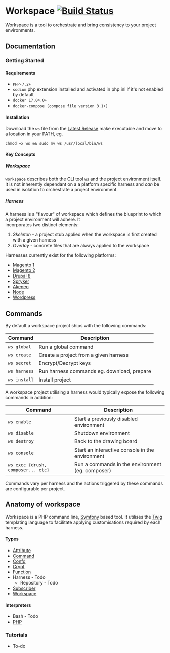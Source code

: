 # Workspace [![Build Status](https://travis-ci.org/my127/workspace.svg?branch=0.1.x)](https://travis-ci.org/my127/workspace)

Workspace is a tool to orchestrate and bring consistency to your project environments. 

## Documentation

### Getting Started

#### Requirements

 - `PHP-7.2+`
 - `sodium` php extension installed and activated in php.ini if it's not enabled by default 
 - `docker 17.04.0+`
 - `docker-compose (compose file version 3.1+)`

#### Installation

Download the `ws` file from the [Latest Release](https://github.com/my127/workspace/releases/latest) make executable and 
move to a location in your PATH, eg.

```
chmod +x ws && sudo mv ws /usr/local/bin/ws
```

#### Key Concepts

##### Workspace
 
`workspace` describes both the CLI tool `ws` and the project environment itself. It is not inherently dependant on a 
a platform specific harness and _can_ be used in isolation to orchestrate a project environment. 
 
##### Harness
 
 A harness is a "flavour" of workspace which defines the blueprint to which a project environment will adhere. It  
 incorporates two distinct elements:
 
 1. *Skeleton* - a project stub applied when the workspace is first created with a given harness 
 2. *Overlay* - concrete files that are always applied to the workspace
 
 Harnesses currently exist for the following platforms: 
 
 * [Magento 1](https://github.com/inviqa/harness-magento1)
 * [Magento 2](https://github.com/inviqa/harness-magento2)
 * [Drupal 8]((https://github.com/inviqa/harness-drupal8))
 * [Spryker](https://github.com/inviqa/harness-spryker)
 * [Akeneo](https://github.com/inviqa/harness-akeneo)
 * [Node](https://github.com/inviqa/harness-node)
 * [Wordpress](https://github.com/inviqa/harness-wordpress)
 
## Commands

By default a workspace project ships with the following commands:

| Command                                    | Description                                             |
|---                                         |---                                                      |
|`ws global`                                 |Run a global command                                     |
|`ws create`                                 |Create a project from a given harness                    |
|`ws secret`                                 |Encrypt/Decrypt keys                                     |
|`ws harness`                                |Run harness commands eg. download, prepare               |
|`ws install`                                |Install project                                          |

A workspace project utilising a harness would typically expose the following commands in addition:

| Command                                    | Description                                             |
|---                                         |---                                                      |
|`ws enable`                                 |Start a previously disabled environment                  |
|`ws disable`                                |Shutdown environment                                     |
|`ws destroy`                                |Back to the drawing board                                |
|`ws console`                                |Start an interactive console in the environment          |
|`ws exec {drush, composer... etc}`          |Run a commands in the environment (eg. composer)         |

Commands vary per harness and the actions triggered by these commands are configurable per project.

## Anatomy of workspace

Workspace is a PHP command line, [Symfony](https://symfony.com/) based tool. It utilises the [Twig](https://twig.symfony.com/) 
templating language to facilitate applying customisations required by each harness.

#### Types

 - [Attribute](docs/types/attribute.md)
 - [Command](docs/types/command.md)
 - [Confd](docs/types/confd.md)
 - [Crypt](docs/types/crypt.md)
 - [Function](docs/types/function.md)
 - Harness - Todo
   - Repository - Todo
 - [Subscriber](docs/types/subscriber.md)
 - [Workspace](docs/types/workspace.md)

#### Interpreters

 - Bash - Todo
 - [PHP](docs/interpreters/php.md)
 
### Tutorials

- To-do
